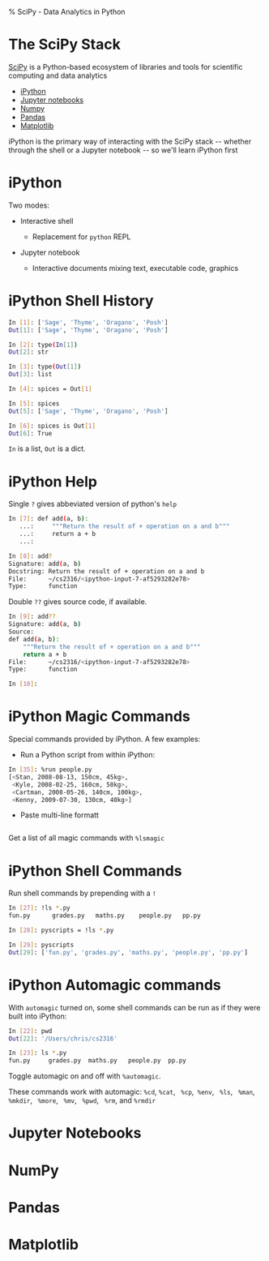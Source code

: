 % SciPy - Data Analytics in Python

# The SciPy Stack

[SciPy](https://www.scipy.org/) is a Python-based ecosystem of libraries and tools for scientific computing and data analytics

- [iPython](http://ipython.org/)
- [Jupyter notebooks](http://jupyter.org/)
- [Numpy](http://www.numpy.org/)
- [Pandas](http://pandas.pydata.org/)
- [Matplotlib](http://matplotlib.org/)

iPython is the primary way of interacting with the SciPy stack -- whether through the shell or a Jupyter notebook -- so we'll learn iPython first

# iPython

Two modes:

- Interactive shell

  - Replacement for `python` REPL

- Jupyter notebook

  - Interactive documents mixing text, executable code, graphics

# iPython Shell History

```sh
In [1]: ['Sage', 'Thyme', 'Oragano', 'Posh']
Out[1]: ['Sage', 'Thyme', 'Oragano', 'Posh']

In [2]: type(In[1])
Out[2]: str

In [3]: type(Out[1])
Out[3]: list

In [4]: spices = Out[1]

In [5]: spices
Out[5]: ['Sage', 'Thyme', 'Oragano', 'Posh']

In [6]: spices is Out[1]
Out[6]: True
```
`In` is a list, `Out` is a dict.

# iPython Help

Single `?` gives abbeviated version of python's `help`
```sh
In [7]: def add(a, b):
   ...:     """Return the result of + operation on a and b"""
   ...:     return a + b
   ...:

In [8]: add?
Signature: add(a, b)
Docstring: Return the result of + operation on a and b
File:      ~/cs2316/<ipython-input-7-af5293282e78>
Type:      function
```
Double `??` gives source code, if available.
```sh
In [9]: add??
Signature: add(a, b)
Source:
def add(a, b):
    """Return the result of + operation on a and b"""
    return a + b
File:      ~/cs2316/<ipython-input-7-af5293282e78>
Type:      function

In [10]:
```

# iPython Magic Commands

Special commands provided by iPython. A few examples:

- Run a Python script from within iPython:
```sh
In [35]: %run people.py
[<Stan, 2008-08-13, 150cm, 45kg>,
 <Kyle, 2008-02-25, 160cm, 50kg>,
 <Cartman, 2008-05-26, 140cm, 100kg>,
 <Kenny, 2009-07-30, 130cm, 40kg>]
```

- Paste multi-line formatt
```sh

```

Get a list of all magic commands with `%lsmagic`


# iPython Shell Commands

Run shell commands by prepending with a `!`

```sh
In [27]: !ls *.py
fun.py		grades.py	maths.py	people.py	pp.py

In [28]: pyscripts = !ls *.py

In [29]: pyscripts
Out[29]: ['fun.py', 'grades.py', 'maths.py', 'people.py', 'pp.py']
```

# iPython Automagic commands

With `automagic` turned on, some shell commands can be run as if they were built into iPython:

```sh
In [22]: pwd
Out[22]: '/Users/chris/cs2316'

In [23]: ls *.py
fun.py     grades.py  maths.py   people.py  pp.py
```

Toggle automagic on and off with `%automagic`.

These commands work with automagic: `%cd`, `%cat`, ` %cp`,` %env`, ` %ls`, ` %man`, ` %mkdir`, ` %more`, ` %mv`, ` %pwd`, ` %rm`,  and `%rmdir`


# Jupyter Notebooks

# NumPy

# Pandas

# Matplotlib
